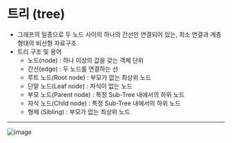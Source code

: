 # 트리 (tree)

- 그래프의 일종으로 두 노드 사이의 하나의 간선만 연결되어 있는, 최소 연결과 계층 형태의 비선형 자료구조
- 트리 구조 및 용어
  - 노드(node) : 하나 이상의 값을 갖는 객체 단위
  - 간선(edge) : 두 노드를 연결하는 선
  - 루트 노드(Root node) : 부모가 없는 최상위 노드
  - 단말 노드(Leaf node) : 자식이 없는 노드
  - 부모 노드(Parent node) : 특정 Sub-Tree 내에서의 하위 노드
  - 자식 노드(Child node) : 특정 Sub-Tree 내에서의 하위 노드
  - 형제 (Sibling) : 부모가 없는 최상위 노드


--- 
![image](https://user-images.githubusercontent.com/121809824/229544727-afcf1f3e-3fad-43f4-8e93-f4fe3eee4255.png)


